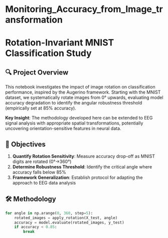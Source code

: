 # Monitoring_Accuracy_from_Image_transformation

# Rotation-Invariant MNIST Classification Study

## 🔍 Project Overview
This notebook investigates the impact of image rotation on classification performance, inspired by the Augerino framework. Starting with the MNIST dataset, we systematically rotate images from 0° upwards, evaluating model accuracy degradation to identify the angular robustness threshold (empirically set at 85% accuracy).

**Key Insight**: The methodology developed here can be extended to EEG signal analysis with appropriate spatial transformations, potentially uncovering orientation-sensitive features in neural data.

## 🎯 Objectives
1. **Quantify Rotation Sensitivity**: Measure accuracy drop-off as MNIST digits are rotated (0°→360°)
2. **Determine Robustness Threshold**: Identify the critical angle where accuracy falls below 85%
3. **Framework Generalization**: Establish protocol for adapting the approach to EEG data analysis

## 🛠️ Methodology
```python
for angle in np.arange(0, 360, step=5):
    rotated_images = apply_rotation(X_test, angle)
    accuracy = model.evaluate(rotated_images, y_test)
    if accuracy < 0.85: 
        break
